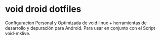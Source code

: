 # void droid dotfiles

Configuracion Personal y Optimizada de void linux + herramientas de desarrollo y depuración para Android. Para usar en conjunto con el Script void-mklive. 
